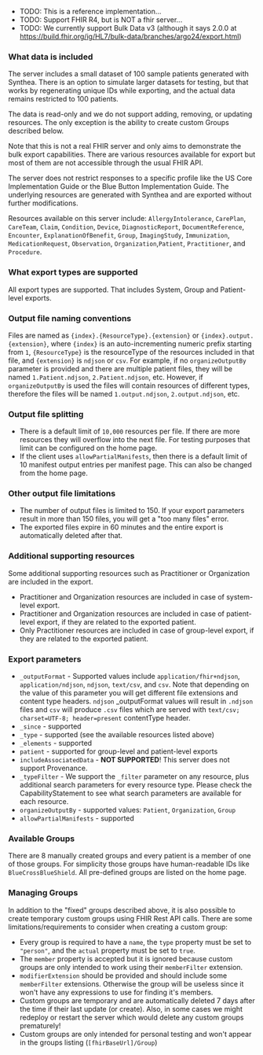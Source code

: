 - TODO: This is a reference implementation...
- TODO: Support FHIR R4, but is NOT a fhir server...
- TODO: We currently support Bulk Data v3 (although it says 2.0.0 at https://build.fhir.org/ig/HL7/bulk-data/branches/argo24/export.html)


### What data is included
The server includes a small dataset of 100 sample patients generated with Synthea. There is an option  to simulate larger datasets for testing, but that works by regenerating unique IDs while exporting, and the actual data remains restricted to 100 patients.

The data is read-only and we do not support adding, removing, or updating resources. The only exception is the ability to create custom Groups described below.

Note that this is not a real FHIR server and only aims to demonstrate the bulk export capabilities. There are various resources available for export but most of them are not accessible through the usual FHIR API.

The server does not restrict responses to a specific profile like the US Core Implementation Guide or the Blue Button Implementation Guide. The underlying resources are generated with Synthea and are exported without further modifications.

Resources available on this server include: `AllergyIntolerance`, `CarePlan`, `CareTeam`, `Claim`, `Condition`, `Device`, `DiagnosticReport`, `DocumentReference`, `Encounter`, `ExplanationOfBenefit`, `Group`, `ImagingStudy`, `Immunization`, `MedicationRequest`, `Observation`, `Organization`,`Patient`, `Practitioner`, and `Procedure`.

### What export types are supported
All export types are supported. That includes System, Group and Patient-level exports.

### Output file naming conventions
Files are named as `{index}.{ResourceType}.{extension}` or `{index}.output.{extension}`, where `{index}` is an auto-incrementing numeric prefix starting from `1`, `{ResourceType}` is the resourceType of the resources included in that file, and `{extension}` is `ndjson` or `csv`.
For example, if no `organizeOutputBy` parameter is
    provided and there are multiple patient files, they will be named `1.Patient.ndjson`,
    `2.Patient.ndjson`, etc. However, if `organizeOutputBy` is used the files will contain
    resources of different types, therefore the files will be named `1.output.ndjson`,
    `2.output.ndjson`, etc.

### Output file splitting
- There is a default limit of `10,000` resources per file. If there are more resources they will overflow into the next file. For testing purposes that limit can be configured on the home page.
- If the client uses `allowPartialManifests`, then there is a default limit of 10 manifest output entries per manifest page. This can also be changed from the home page.

### Other output file limitations
- The number of output files is limited to 150. If your export parameters result in more than 150 files, you will get a "too many files" error.
- The exported files expire in 60 minutes and the entire export is automatically deleted after that.

### Additional supporting resources
Some additional supporting resources such as Practitioner or Organization are included in the export.
- Practitioner and Organization resources are included in case of system-level export.
- Practitioner and Organization resources are included in case of patient-level export, if they are related to the exported patient.
- Only Practitioner resources are included in case of group-level export, if they are related to the exported patient.

### Export parameters
- `_outputFormat` - Supported values include `application/fhir+ndjson`, `application/ndjson`, `ndjson`, `text/csv`, and `csv`. Note that depending on the value of this parameter you will get different file extensions and content type headers. `ndjson` _outputFormat values will result in `.ndjson` files and `csv` will produce `.csv` files which are served with `text/csv; charset=UTF-8; header=present` contentType header.
- `_since` - supported
- `_type` - supported (see the available resources listed above)
- `_elements` - supported
- `patient` - supported for group-level and patient-level exports
- `includeAssociatedData` - **NOT SUPPORTED**! This server does not support Provenance.
- `_typeFilter` - We support the `_filter` parameter on any resource, plus additional search parameters for every resource type. Please check the CapabilityStatement to see what search parameters are available for each resource.
- `organizeOutputBy` - supported values: `Patient`, `Organization`, `Group`
- `allowPartialManifests` - supported

### Available Groups
There are 8 manually created groups and every patient is a member of one of those groups. For simplicity those groups have human-readable IDs like `BlueCrossBlueShield`. All pre-defined groups are listed on the home page.

### Managing Groups
In addition to the "fixed" groups described above, it is also possible to create temporary custom groups using FHIR Rest API calls. There are some limitations/requirements to consider when creating a custom group:
- Every group is required to have a `name`, the `type` property must be set to `"person"`, and the `actual` property must be set to `true`.
- The `member` property is accepted but it is ignored because custom groups are only intended to work using their `memberFilter` extension.
- `modifierExtension` should be provided and should include some `memberFilter` extensions. Otherwise the group will be useless since it won't have any expressions to use for finding it's members.
- Custom groups are temporary and are automatically deleted 7 days after the time if their last update (or create). Also, in some cases we might redeploy or restart the server which would delete any custom groups prematurely!
- Custom groups are only intended for personal testing and won't appear in the groups listing (`[fhirBaseUrl]/Group`)


